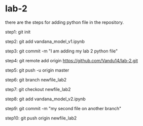 # lab-2
there are the steps for adding python file in the repository.

step1: git init

step2: git add vandana_model_v1.ipynb

step3: git commit -m "I am adding my lab 2 python file"

step4: git remote add origin https://github.com/Vandu14/lab-2.git

step5:  git push -u origin master

step6: git branch newfile_lab2

step7:  git checkout newfile_lab2

step8: git add vandana_model_v2.ipynb

step9: git commit -m "my second file on another branch"

step10: git push origin newfile_lab2
